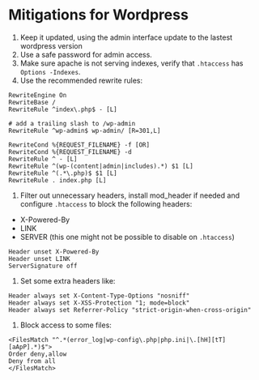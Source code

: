# Mitigations for Wordpress

1. Keep it updated, using the admin interface update to the lastest wordpress version
1. Use a safe password for admin access.
1. Make sure apache is not serving indexes, verify that `.htaccess` has `Options -Indexes`.
1. Use the recommended rewrite rules:

```
RewriteEngine On
RewriteBase /
RewriteRule ^index\.php$ - [L]

# add a trailing slash to /wp-admin
RewriteRule ^wp-admin$ wp-admin/ [R=301,L]

RewriteCond %{REQUEST_FILENAME} -f [OR]
RewriteCond %{REQUEST_FILENAME} -d
RewriteRule ^ - [L]
RewriteRule ^(wp-(content|admin|includes).*) $1 [L]
RewriteRule ^(.*\.php)$ $1 [L]
RewriteRule . index.php [L]
```

1. Filter out unnecessary headers, install mod_header if needed and configure `.htaccess` to block the following headers:
 - X-Powered-By
 - LINK
 - SERVER (this one might not be possible to disable on `.htaccess`)

```
Header unset X-Powered-By
Header unset LINK
ServerSignature off
```

1. Set some extra headers like:

```
Header always set X-Content-Type-Options "nosniff"
Header always set X-XSS-Protection "1; mode=block"
Header always set Referrer-Policy "strict-origin-when-cross-origin"
```

1. Block access to some files:

```
<FilesMatch "^.*(error_log|wp-config\.php|php.ini|\.[hH][tT][aApP].*)$">
Order deny,allow
Deny from all
</FilesMatch>
```


